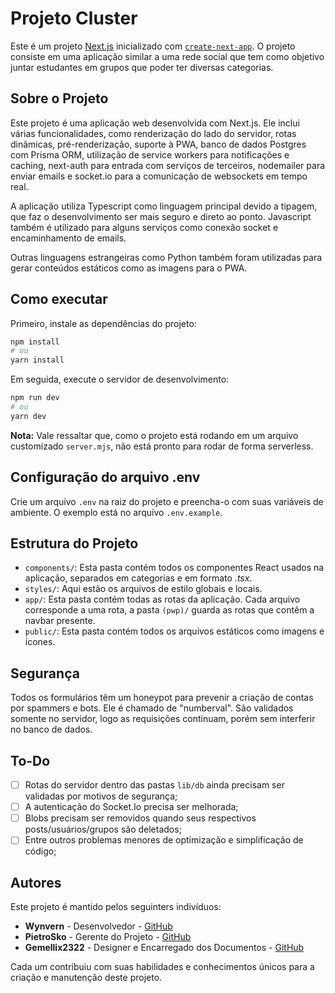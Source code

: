 # Projeto Cluster

Este é um projeto [Next.js](https://nextjs.org/) inicializado com [`create-next-app`](https://github.com/vercel/next.js/tree/canary/packages/create-next-app). O projeto consiste em uma aplicação similar a uma rede social que tem como objetivo juntar estudantes em grupos que poder ter diversas categorias.

## Sobre o Projeto

Este projeto é uma aplicação web desenvolvida com Next.js. Ele inclui várias funcionalidades, como renderização do lado do servidor, rotas dinâmicas, pré-renderização, suporte à PWA, banco de dados Postgres com Prisma ORM, utilização de service workers para notificações e caching, next-auth para entrada com serviços de terceiros, nodemailer para enviar emails e socket.io para a comunicação de websockets em tempo real.

A aplicação utiliza Typescript como linguagem principal devido a tipagem, que faz o desenvolvimento ser mais seguro e direto ao ponto. Javascript também é utilizado para alguns serviços como conexão socket e encaminhamento de emails.

Outras linguagens estrangeiras como Python também foram utilizadas para gerar conteúdos estáticos como as imagens para o PWA.

## Como executar

Primeiro, instale as dependências do projeto:

```bash
npm install
# ou
yarn install
```

Em seguida, execute o servidor de desenvolvimento:

```bash
npm run dev
# ou
yarn dev
```

**Nota:** Vale ressaltar que, como o projeto está rodando em um arquivo customizado `server.mjs`, não está pronto para rodar de forma serverless.

## Configuração do arquivo .env

Crie um arquivo `.env` na raiz do projeto e preencha-o com suas variáveis de ambiente. O exemplo está no arquivo `.env.example`.

## Estrutura do Projeto

-   `components/`: Esta pasta contém todos os componentes React usados na aplicação, separados em categorias e em formato _.tsx_.
-   `styles/`: Aqui estão os arquivos de estilo globais e locais.
-   `app/`: Esta pasta contém todas as rotas da aplicação. Cada arquivo corresponde a uma rota, a pasta `(pwp)/` guarda as rotas que contêm a navbar presente.
-   `public/`: Esta pasta contém todos os arquivos estáticos como imagens e ícones.

## Segurança

Todos os formulários têm um honeypot para prevenir a criação de contas por spammers e bots. Ele é chamado de "numberval". São validados somente no servidor, logo as requisições continuam, porém sem interferir no banco de dados.

## To-Do

-   [ ] Rotas do servidor dentro das pastas `lib/db` ainda precisam ser validadas por motivos de segurança;
-   [ ] A autenticação do Socket.Io precisa ser melhorada;
-   [ ] Blobs precisam ser removidos quando seus respectivos posts/usuários/grupos são deletados;
-   [ ] Entre outros problemas menores de optimização e simplificação de código;

## Autores

Este projeto é mantido pelos seguinters indivíduos:

-   **Wynvern** - Desenvolvedor - [GitHub](https://github.com/wynvern)
-   **PietroSko** - Gerente do Projeto - [GitHub](https://github.com/pietrosko)
-   **Gemellix2322** - Designer e Encarregado dos Documentos - [GitHub](https://github.com/gemellix2322)

Cada um contribuiu com suas habilidades e conhecimentos únicos para a criação e manutenção deste projeto.
